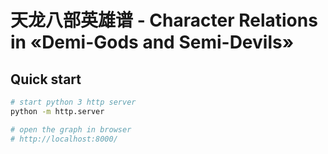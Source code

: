 # 天龙八部英雄谱 - Character Relations in «Demi-Gods and Semi-Devils»

## Quick start
```bash
# start python 3 http server
python -m http.server

# open the graph in browser
# http://localhost:8000/
```
